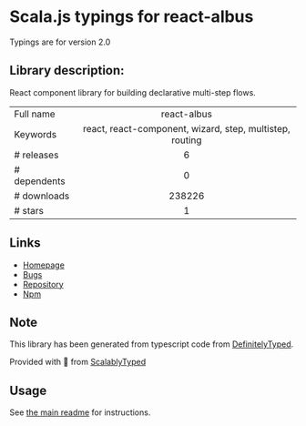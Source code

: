 
# Scala.js typings for react-albus

Typings are for version 2.0

## Library description:
React component library for building declarative multi-step flows.

|                    |                 |
| ------------------ | :-------------: |
| Full name          | react-albus |
| Keywords           | react, react-component, wizard, step, multistep, routing |
| # releases         | 6 |
| # dependents       | 0 |
| # downloads        | 238226 |
| # stars            | 1 |

## Links
- [Homepage](https://github.com/americanexpress/react-albus#readme)
- [Bugs](https://github.com/americanexpress/react-albus/issues)
- [Repository](https://github.com/americanexpress/react-albus)
- [Npm](https://www.npmjs.com/package/react-albus)
    


## Note
This library has been generated from typescript code from [DefinitelyTyped](https://definitelytyped.org).

Provided with :purple_heart: from [ScalablyTyped](https://github.com/oyvindberg/ScalablyTyped)

## Usage
See [the main readme](../../readme.md) for instructions.


